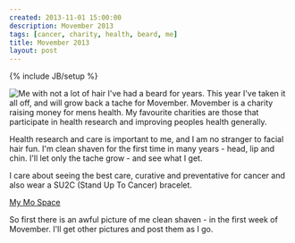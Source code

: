 ```yaml
---
created: 2013-11-01 15:00:00
description: Movember 2013
tags: [cancer, charity, health, beard, me]
title: Movember 2013
layout: post
---
```

{% include JB/setup %}

<img src="{{ BASE_PATH }}/assets/images/movember_20131101.jpg" alt="Me with not a lot of hair" align="left" style="margin-right:4px;" />

I've had a beard for years. This year I've taken it all off, and will grow back a tache for Movember.
Movember is a charity raising money for mens health. My favourite charities are those
that participate in health research and improving peoples health generally.


Health research and care is important to me, and I am no stranger to facial hair fun. I'm clean shaven for the first time in many years - head, lip and chin. I'll let only the tache grow - and see what I get.

I care about seeing the best care, curative and preventative for cancer and also wear a SU2C (Stand Up To Cancer) bracelet.

<a href="http://uk.movember.com/mospace/8001593">My Mo Space</a>

So first there is an awful picture of me clean shaven - in the first week of Movember. I'll get other pictures and post them as I go.

